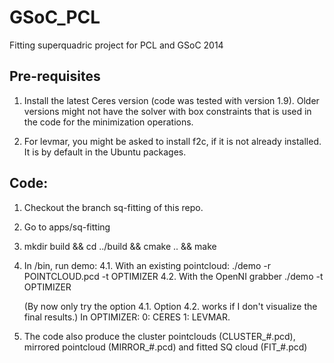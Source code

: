 GSoC_PCL
========

Fitting superquadric project for PCL and GSoC 2014

Pre-requisites
-----------

1. Install the latest Ceres version (code was tested with version 1.9). Older versions 
might not have the solver with box constraints that is used in the code for
the minimization operations.

2. For levmar, you might be asked to install f2c, if it is not already installed. It is
   by default in the Ubuntu packages.
   
 
 Code:
 -----
 
1. Checkout the branch sq-fitting of this repo.
2. Go to apps/sq-fitting
3. mkdir build && cd ../build && cmake .. && make
4. In /bin, run demo:
   4.1. With an existing pointcloud: ./demo -r POINTCLOUD.pcd -t OPTIMIZER
   4.2. With the OpenNI grabber ./demo -t OPTIMIZER

   (By now only try the option 4.1. Option 4.2. works if I don't visualize the final results.)
   In OPTIMIZER: 0: CERES 1: LEVMAR.
   
5. The code also produce the cluster pointclouds (CLUSTER_#.pcd), mirrored pointcloud (MIRROR_#.pcd) and fitted SQ cloud (FIT_#.pcd)
